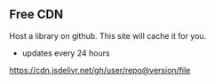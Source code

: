 ## Free CDN

Host a library on github. This site will cache it for you.

- updates every 24 hours

https://cdn.jsdelivr.net/gh/user/repo@version/file
